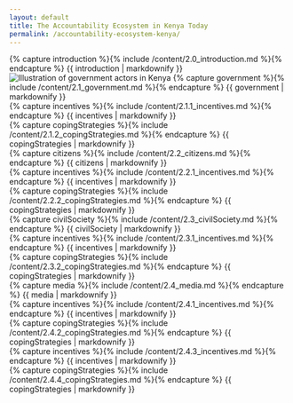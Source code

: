 ```yaml
---
layout: default
title: The Accountability Ecosystem in Kenya Today
permalink: /accountability-ecosystem-kenya/
---
```


<section class="introduction wrapper content">
  {% capture introduction %}{% include /content/2.0_introduction.md %}{% endcapture %}
    {{ introduction | markdownify }}
</section>

<section id="government" class="government">
  <div class="wrapper content">
  <img class="profile" src="{{ site.baseurl }}/assets/img/on_illustration_government.svg" alt="Illustration of government actors in Kenya"/>
  {% capture government %}{% include /content/2.1_government.md %}{% endcapture %}
    {{ government | markdownify }}
  </div>
  <div class="bg--white">
    <div class="wrapper content">
    {% capture incentives %}{% include /content/2.1.1_incentives.md %}{% endcapture %}
      {{ incentives | markdownify }}
    </div>
  </div>
  <div class="bg--lightGrey">
    <div class="wrapper content">
    {% capture copingStrategies %}{% include /content/2.1.2_copingStrategies.md %}{% endcapture %}
      {{ copingStrategies | markdownify }}
    </div>
  </div>
</section>

<section id="citizens" class="citizens">
  <div class="wrapper content">
    {% capture citizens %}{% include /content/2.2_citizens.md %}{% endcapture %}
      {{ citizens | markdownify }}
  </div>
  <div class="bg--white">
    <div class="wrapper content">
    {% capture incentives %}{% include /content/2.2.1_incentives.md %}{% endcapture %}
      {{ incentives | markdownify }}
    </div>
  </div>
  <div class="bg--lightGrey">
    <div class="wrapper content">
    {% capture copingStrategies %}{% include /content/2.2.2_copingStrategies.md %}{% endcapture %}
      {{ copingStrategies | markdownify }}
    </div>
  </div>
</section>

<section id="civilSociety" class="civilSociety">
  <div class="wrapper content">
    {% capture civilSociety %}{% include /content/2.3_civilSociety.md %}{% endcapture %}
      {{ civilSociety | markdownify }}
  </div>
  <div class="bg--white">
    <div class="wrapper content">
    {% capture incentives %}{% include /content/2.3.1_incentives.md %}{% endcapture %}
      {{ incentives | markdownify }}
    </div>
  </div>
  <div class="bg--lightGrey">
    <div class="wrapper content">
    {% capture copingStrategies %}{% include /content/2.3.2_copingStrategies.md %}{% endcapture %}
      {{ copingStrategies | markdownify }}
    </div>
  </div>
</section>

<section id="media" class="media">
  <div class="wrapper content">
    {% capture media %}{% include /content/2.4_media.md %}{% endcapture %}
      {{ media | markdownify }}
  </div>
  <div class="bg--white">
    <div class="wrapper content">
    {% capture incentives %}{% include /content/2.4.1_incentives.md %}{% endcapture %}
      {{ incentives | markdownify }}
    </div>
  </div>
  <div class="bg--lightGrey">
    <div class="wrapper content">
    {% capture copingStrategies %}{% include /content/2.4.2_copingStrategies.md %}{% endcapture %}
      {{ copingStrategies | markdownify }}
    </div>
  </div>
  <div class="bg--white">
    <div class="wrapper content">
    {% capture incentives %}{% include /content/2.4.3_incentives.md %}{% endcapture %}
      {{ incentives | markdownify }}
    </div>
  </div>
  <div class="bg--lightGrey">
    <div class="wrapper content">
    {% capture copingStrategies %}{% include /content/2.4.4_copingStrategies.md %}{% endcapture %}
      {{ copingStrategies | markdownify }}
    </div>
  </div>
</section>
